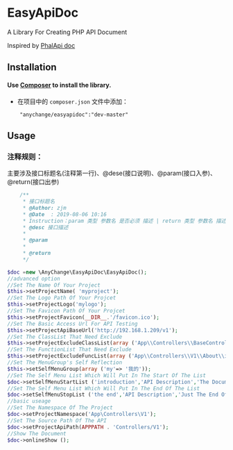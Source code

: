 # EasyApiDoc

A Library For Creating PHP API Document

Inspired by [PhalApi doc]( http://demo.phalapi.net/docs.php)

## Installation

#### Use [Composer](https://getcomposer.org/) to install the library.

- 在项目中的 `composer.json` 文件中添加：  
```
    "anychange/easyapidoc":"dev-master"
```

## Usage

### 注释规则：
主要涉及接口标题名(注释第一行)、@dese(接口说明)、@param(接口入参)、@return(接口出参)
```php
    /**
     * 接口标题名
     * @Author: zjm
     * @Date  : 2019-08-06 10:16
     * Instruction：param 类型 参数名 是否必须 描述 | return 类型 参数名 描述
     * @desc 接口描述
     *
     * @param
     *
     * @return
     */
```
```php
$doc =new \AnyChange\EasyApiDoc\EasyApiDoc();
//advanced option
//Set The Name Of Your Project
$this->setProjectName( 'myproject');
//Set The Logo Path Of Your Projcet
$this->setProjectLogo('mylogo');
//Set The Favicon Path Of Your Projcet
$this->setProjectFavicon(__DIR__.'/favicon.ico');
//Set The Basic Access Url For API Testing 
$this->setProjectApiBaseUrl('http://192.168.1.209/v1');
//Set The ClassList That Need Exclude
$this->setProjectExcludeClassList(array ('App\\Controllers\\BaseController'));
//Set The FunctionList That Need Exclude
$this->setProjectExcludeFuncList(array ('App\\Controllers\\V1\\About\\index'));
//Set The MenuGroup's Self Reflection
$this->setSelfMenuGroup(array ('my'=> '我的'));
//Set The Self Menu List Which Will Put In The Start Of The List
$doc->setSelfMenuStartList ('introduction','API Description','The Document Is For The Developer');
//Set The Self Menu List Which Will Put In The End Of The List
$doc->setSelfMenuStopList ('the end','API Description','Just The End Of The Document');
//basic useage
//Set The Namespace Of The Project
$doc->setProjectNamespace('App\Controllers\V1');
//Set The Source Path Of The API
$doc->setProjectApiPath(APPPATH . 'Controllers/V1');
//Show The Document
$doc->onlineShow ();
```






